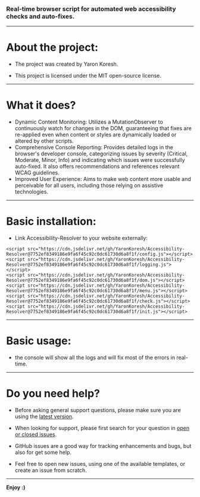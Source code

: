### Real-time browser script for automated web accessibility checks and auto-fixes.

- - -

# About the project:

* The project was created by Yaron Koresh.

* This project is licensed under the MIT open-source license.

- - -

# What it does?

* Dynamic Content Monitoring: Utilizes a MutationObserver to continuously watch for changes in the DOM, guaranteeing that fixes are re-applied even when content or styles are dynamically loaded or altered by other scripts.
* Comprehensive Console Reporting: Provides detailed logs in the browser's developer console, categorizing issues by severity (Critical, Moderate, Minor, Info) and indicating which issues were successfully auto-fixed. It also offers recommendations and references relevant WCAG guidelines.
* Improved User Experience: Aims to make web content more usable and perceivable for all users, including those relying on assistive technologies.

- - -

# Basic installation:

* Link Accessibility-Resolver to your website externally:
```
<script src="https://cdn.jsdelivr.net/gh/YaronKoresh/Accessibility-Resolver@7752ef8349186e9fa6f45c92c0dc61730d6a8f1f/config.js"></script>
<script src="https://cdn.jsdelivr.net/gh/YaronKoresh/Accessibility-Resolver@7752ef8349186e9fa6f45c92c0dc61730d6a8f1f/logging.js"></script>
<script src="https://cdn.jsdelivr.net/gh/YaronKoresh/Accessibility-Resolver@7752ef8349186e9fa6f45c92c0dc61730d6a8f1f/dom.js"></script>
<script src="https://cdn.jsdelivr.net/gh/YaronKoresh/Accessibility-Resolver@7752ef8349186e9fa6f45c92c0dc61730d6a8f1f/menu.js"></script>
<script src="https://cdn.jsdelivr.net/gh/YaronKoresh/Accessibility-Resolver@7752ef8349186e9fa6f45c92c0dc61730d6a8f1f/check.js"></script>
<script src="https://cdn.jsdelivr.net/gh/YaronKoresh/Accessibility-Resolver@7752ef8349186e9fa6f45c92c0dc61730d6a8f1f/init.js"></script>
```

- - -

# Basic usage:

* the console will show all the logs and will fix most of the errors in real-time.

- - -

# Do you need help?

* Before asking general support questions, please make sure you are using the [latest version](https://github.com/YaronKoresh/Accessibility-Resolver/releases/latest).

* When looking for support, please first search for your question in [open or closed issues](https://github.com/YaronKoresh/Accessibility-Resolver/issues?q=is%3Aissue).

* GitHub issues are a good way for tracking enhancements and bugs, but also for get some help.

* Feel free to open new issues, using one of the available templates, or create an issue from scratch.

- - -

**Enjoy :)**
